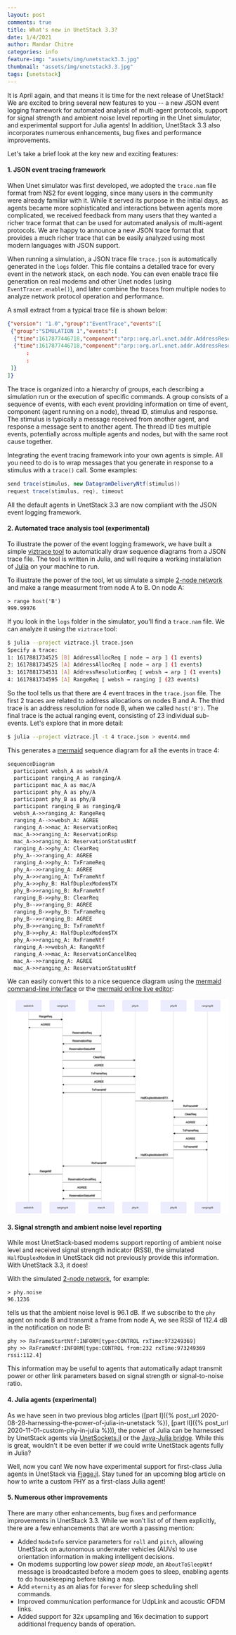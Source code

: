```yaml
---
layout: post
comments: true
title: What's new in UnetStack 3.3?
date: 1/4/2021
author: Mandar Chitre
categories: info
feature-img: "assets/img/unetstack3.3.jpg"
thumbnail: "assets/img/unetstack3.3.jpg"
tags: [unetstack]
---
```


It is April again, and that means it is time for the next release of UnetStack! We are excited to bring several new features to you -- a new JSON event logging framework for automated analysis of multi-agent protocols, support for signal strength and ambient noise level reporting in the Unet simulator, and experimental support for Julia agents! In addition, UnetStack 3.3 also incorporates numerous enhancements, bug fixes and performance improvements.

<!--p style="text-align: center;"><a href="https://youtu.be/qFEYA1DlffI" target="_blank" style="font-size: 20px; text-decoration: none;">[ Watch a short video about what's new in UnetStack 3.3 ]</a></p-->

Let's take a brief look at the key new and exciting features:

#### 1. JSON event tracing framework

When Unet simulator was first developed, we adopted the `trace.nam` file format from NS2 for event logging, since many users in the community were already familiar with it. While it served its purpose in the initial days, as agents became more sophisticated and interactions between agents more complicated, we received feedback from many users that they wanted a richer trace format that can be used for automated analysis of multi-agent protocols. We are happy to announce a new JSON trace format that provides a much richer trace that can be easily analyzed using most modern languages with JSON support.

When running a simulation, a JSON trace file `trace.json` is automatically generated in the `logs` folder. This file contains a detailed trace for every event in the network stack, on each node. You can even enable trace file generation on real modems and other Unet nodes (using `EventTracer.enable()`), and later combine the traces from multiple nodes to analyze network protocol operation and performance.

A small extract from a typical trace file is shown below:

```json
{"version": "1.0","group":"EventTrace","events":[
 {"group":"SIMULATION 1","events":[
  {"time":1617877446718,"component":"arp::org.arl.unet.addr.AddressResolution/B","threadID":"0bfb305d-4920-4df0-af95-5282b048b5ec","stimulus":{"clazz":"org.arl.unet.addr.AddressAllocReq","messageID":"0bfb305d-4920-4df0-af95-5282b048b5ec","performative":"REQUEST","sender":"node","recipient":"arp"},"response":{"clazz":"org.arl.unet.addr.AddressAllocRsp","messageID":"3e421e28-89ca-44ec-bc65-16cc404d3703","performative":"INFORM","recipient":"node"}},
  {"time":1617877446718,"component":"arp::org.arl.unet.addr.AddressResolution/A","threadID":"04f5b1b9-9178-4e27-aae7-e2a0c4ffcd89","stimulus":{"clazz":"org.arl.unet.addr.AddressAllocReq","messageID":"04f5b1b9-9178-4e27-aae7-e2a0c4ffcd89","performative":"REQUEST","sender":"node","recipient":"arp"},"response":{"clazz":"org.arl.unet.addr.AddressAllocRsp","messageID":"e0fe806d-625d-4261-b24c-6655b90cc06a","performative":"INFORM","recipient":"node"}},
      :
      :
 ]}
]}
```

The trace is organized into a hierarchy of groups, each describing a simulation run or the execution of specific commands. A group consists of a sequence of events, with each event providing information on time of event, component (agent running on a node), thread ID, stimulus and response. The stimulus is typically a message received from another agent, and response a message sent to another agent. The thread ID ties multiple events, potentially across multiple agents and nodes, but with the same root cause together.

Integrating the event tracing framework into your own agents is simple. All you need to do is to wrap messages that you generate in response to a stimulus with a `trace()` call. Some examples:

```groovy
send trace(stimulus, new DatagramDeliveryNtf(stimulus))
request trace(stimulus, req), timeout
```

All the default agents in UnetStack 3.3 are now compliant with the JSON event logging framework.

#### 2. Automated trace analysis tool (experimental)

To illustrate the power of the event logging framework, we have built a simple [viztrace tool](https://github.com/org-arl/unet-contrib/tree/master/tools/viztrace) to automatically draw sequence diagrams from a JSON trace file. The tool is written in Julia, and will require a working installation of [Julia](https://julialang.org/downloads/) on your machine to run.

To illustrate the power of the tool, let us simulate a simple [2-node network](https://unetstack.net/handbook/unet-handbook_getting_started.html) and make a range measurment from node A to B. On node A:

```
> range host('B')
999.99976
```

If you look in the `logs` folder in the simulator, you'll find a `trace.nam` file. We can analyze it using the `viztrace` tool:

```sh
$ julia --project viztrace.jl trace.json
Specify a trace:
1: 1617881734525 [B] AddressAllocReq ⟦ node → arp ⟧ (1 events)
2: 1617881734525 [A] AddressAllocReq ⟦ node → arp ⟧ (1 events)
3: 1617881734531 [A] AddressResolutionReq ⟦ websh → arp ⟧ (1 events)
4: 1617881734595 [A] RangeReq ⟦ websh → ranging ⟧ (23 events)
```

So the tool tells us that there are 4 event traces in the `trace.json` file. The first 2 traces are related to address allocations on nodes B and A. The third trace is an address resolution for node B, when we called `host('B')`. The final trace is the actual ranging event, consisting of 23 individual sub-events. Let's explore that in more detail:

```sh
$ julia --project viztrace.jl -t 4 trace.json > event4.mmd
```

This generates a [mermaid](https://mermaid-js.github.io/) sequence diagram for all the events in trace 4:

```
sequenceDiagram
  participant websh_A as websh/A
  participant ranging_A as ranging/A
  participant mac_A as mac/A
  participant phy_A as phy/A
  participant phy_B as phy/B
  participant ranging_B as ranging/B
  websh_A->>ranging_A: RangeReq
  ranging_A-->>websh_A: AGREE
  ranging_A->>mac_A: ReservationReq
  mac_A->>ranging_A: ReservationRsp
  mac_A->>ranging_A: ReservationStatusNtf
  ranging_A->>phy_A: ClearReq
  phy_A-->>ranging_A: AGREE
  ranging_A->>phy_A: TxFrameReq
  phy_A-->>ranging_A: AGREE
  phy_A->>ranging_A: TxFrameNtf
  phy_A->>phy_B: HalfDuplexModem$TX
  phy_B->>ranging_B: RxFrameNtf
  ranging_B->>phy_B: ClearReq
  phy_B-->>ranging_B: AGREE
  ranging_B->>phy_B: TxFrameReq
  phy_B-->>ranging_B: AGREE
  phy_B->>ranging_B: TxFrameNtf
  phy_B->>phy_A: HalfDuplexModem$TX
  phy_A->>ranging_A: RxFrameNtf
  ranging_A->>websh_A: RangeNtf
  ranging_A->>mac_A: ReservationCancelReq
  mac_A-->>ranging_A: AGREE
  mac_A->>ranging_A: ReservationStatusNtf
```

We can easily convert this to a nice sequence diagram using the [mermaid command-line interface](https://github.com/mermaid-js/mermaid-cli) or the [mermaid online live editor](https://mermaid-js.github.io/mermaid-live-editor):

![](assets/img/mermaid-diagram-20210408195013.svg)

#### 3. Signal strength and ambient noise level reporting

While most UnetStack-based modems support reporting of ambient noise level and received signal strength indicator (RSSI), the simulated `HalfDuplexModem` in UnetStack did not previously provide this information. With UnetStack 3.3, it does!

With the simulated [2-node network](https://unetstack.net/handbook/unet-handbook_getting_started.html), for example:

```
> phy.noise
96.1236
```

tells us that the ambient noise level is 96.1 dB. If we subscribe to the `phy` agent on node B and transmit a frame from node A, we see RSSI of 112.4 dB in the notification on node B:

```
phy >> RxFrameStartNtf:INFORM[type:CONTROL rxTime:973249369]
phy >> RxFrameNtf:INFORM[type:CONTROL from:232 rxTime:973249369 rssi:112.4]
```

This information may be useful to agents that automatically adapt transmit power or other link parameters based on signal strength or signal-to-noise ratio.

#### 4. Julia agents (experimental)

As we have seen in two previous blog articles ([part I]({% post_url 2020-08-28-harnessing-the-power-of-julia-in-unetstack %}), [part II]({% post_url 2020-11-01-custom-phy-in-julia %})), the power of Julia can be harnessed by UnetStack agents via [UnetSockets.jl](https://github.com/org-arl/UnetSockets.jl) or the [Java-Julia bridge](https://github.com/org-arl/jajub). While this is great, wouldn't it be even better if we could write UnetStack agents fully in Julia?

Well, now you can! We now have experimental support for first-class Julia agents in UnetStack via [Fjage.jl](https://github.com/org-arl/Fjage.jl). Stay tuned for an upcoming blog article on how to write a custom PHY as a first-class Julia agent!

#### 5. Numerous other improvements

There are many other enhancements, bug fixes and performance improvements in UnetStack 3.3. While we won't list of of them explicitly, there are a few enhancements that are worth a passing mention:

- Added `NodeInfo` service parameters for `roll` and `pitch`, allowing UnetStack on autonomous underwater vehicles (AUVs) to use orientation information in making intelligent decisions.
- On modems supporting low power _sleep mode_, an `AboutToSleepNtf` message is broadcasted before a modem goes to sleep, enabling agents to do housekeeping before taking a nap.
- Add `eternity` as an alias for `forever` for sleep scheduling shell commands.
- Improved communication performance for UdpLink and acoustic OFDM links.
- Added support for 32x upsampling and 16x decimation to support additional frequency bands of operation.
